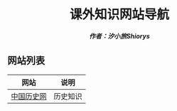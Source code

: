 <center><h1>课外知识网站导航</h1></center>

<center><h5>作者：汐小旅Shiorys</h5></center>



## 网站列表

| 网站                                    | 说明     |
| --------------------------------------- | -------- |
| [中国历史网](https://lishi.zhuixue.net) | 历史知识 |

